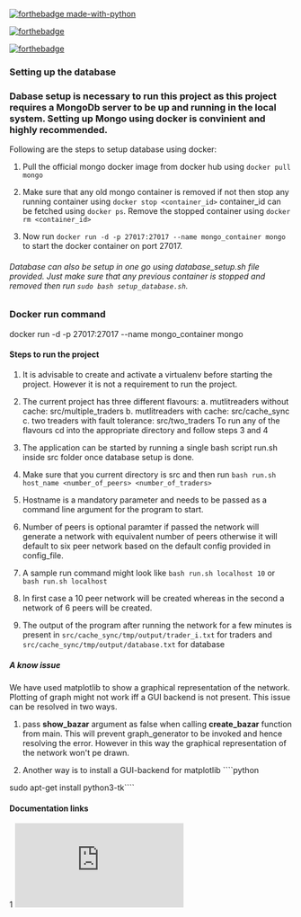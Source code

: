   

[![forthebadge made-with-python](http://ForTheBadge.com/images/badges/made-with-python.svg)](https://www.python.org/)

  

[![forthebadge](https://forthebadge.com/images/badges/gluten-free.svg)](https://forthebadge.com)

  

[![forthebadge](https://forthebadge.com/images/badges/powered-by-coffee.svg)](https://forthebadge.com)

  

### Setting up the database

  

### Dabase setup is necessary to run this project as this project requires a MongoDb server to be up and running in the local system. Setting up Mongo using docker is convinient and highly recommended.

  

Following are the steps to setup database using docker:

  

1. Pull the official mongo docker image from docker hub using ````docker pull mongo````

2. Make sure that any old mongo container is removed if not then stop any running container using ````docker stop <container_id>```` container_id can be fetched using ````docker ps````. Remove the stopped container using ````docker rm <container_id>````

3. Now run ````docker run -d -p 27017:27017 --name mongo_container mongo```` to start the docker container on port 27017.

  

###### Database can also be setup in one go using database_setup.sh file provided. Just make sure that any previous container is stopped and removed then run ````sudo bash setup_database.sh````.

  

### Docker run command

  

docker run -d -p 27017:27017 --name mongo_container mongo

#### Steps to run the project

1. It is advisable to create and activate a virtualenv before starting the project. However it is not a requirement to run the project.
2. The current project has three different flavours:
	a. mutlitreaders without cache: src/multiple_traders
	b. mutlitreaders with cache: src/cache_sync
	c. two treaders with fault tolerance: src/two_traders
To run any of the flavours cd into the appropriate directory and follow steps 3 and 4

3. The application can be started by running a single bash script run.sh inside src folder once database setup is done.

4. Make sure that you current directory is src and then run ````bash run.sh host_name <number_of_peers> <number_of_traders>````

5. Hostname is a mandatory parameter and needs to be passed as a command line argument for the program to start.

6. Number of peers is optional paramter if passed the network will generate a network with equivalent number of peers otherwise it will default to six peer network based on the default config provided in config_file.

7. A sample run command might look like ````bash run.sh localhost 10```` or ```` bash run.sh localhost````

8. In first case a 10 peer network will be created whereas in the second a network of 6 peers will be created.

9. The output of the program after running the network for a few minutes is present in ````src/cache_sync/tmp/output/trader_i.txt````  for traders and ````src/cache_sync/tmp/output/database.txt```` for database

  

##### A know issue

 
We have used matplotlib to show a graphical representation of the network. Plotting of graph might not work iff a GUI backend is not present. This issue can be resolved in two ways.

1. pass **show_bazar** argument as false when calling **create_bazar** function from main. This will prevent graph_generator to be invoked and hence resolving the error. However in this way the graphical representation of the network won't pe drawn.

2. Another way is to install a GUI-backend for matplotlib ````python

sudo apt-get install python3-tk````

  

#### Documentation links

  
  

1 ![design_doc](https://github.com/alokrkmv/lab_3_cache_consistency/blob/main/Documentation/the_multi_trader_trouble_doumentation.pdf)
